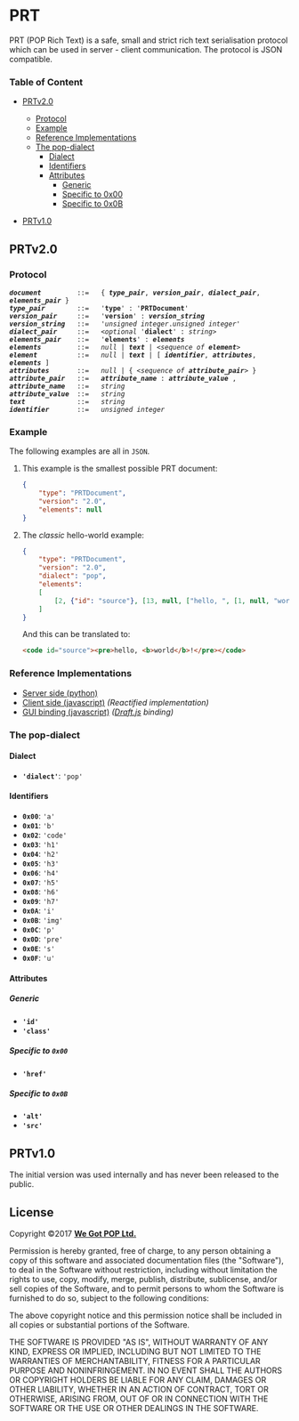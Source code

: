 # PRT

PRT (POP Rich Text) is a safe, small and strict rich text serialisation protocol
which can be used in server - client communication. The protocol is JSON
compatible.

### Table of Content

- [PRTv2.0](#prtv20)
    - [Protocol](#protocol)
    - [Example](#example)
    - [Reference Implementations](#reference-implementations)
    - [The pop-dialect](#the-pop-dialect)
        - [Dialect](#dialect)
        - [Identifiers](#identifiers)
        - [Attributes](#attributes)
            - [Generic](#generic)
            - [Specific to 0x00](#specific-to-0x00)
            - [Specific to 0x0B](#specific-to-0x0b)

- [PRTv1.0](#prtv10)


## PRTv2.0

### Protocol

<pre><code><b><i>document</i></b>         ::=   { <b><i>type_pair</i></b>, <b><i>version_pair</i></b>, <b><i>dialect_pair</i></b>, <b><i>elements_pair</i></b> }
<b><i>type_pair</i></b>        ::=   '<b>type</b>' : '<b>PRTDocument</b>'
<b><i>version_pair</i></b>     ::=   '<b>version</b>' : <b><i>version_string</i></b>
<b><i>version_string</i></b>   ::=   '<i>unsigned integer</i>.<i>unsigned integer</i>'
<b><i>dialect_pair</i></b>     ::=   &lt;<i>optional</i> '<b>dialect</b>' : <i>string</i>&gt;
<b><i>elements_pair</i></b>    ::=   '<b>elements</b>' : <b><i>elements</i></b>
<b><i>elements</i></b>         ::=   <i>null</i> | <b><i>text</i></b> | &lt;<i>sequence of</i> <b><i>element</i></b>&gt;
<b><i>element</i></b>          ::=   <i>null</i> | <b><i>text</i></b> | [ <b><i>identifier</i></b>, <b><i>attributes</i></b>, <b><i>elements</i></b> ]
<b><i>attributes</i></b>       ::=   <i>null</i> | { &lt;<i>sequence of</i> <b><i>attribute_pair</i></b>&gt; }
<b><i>attribute_pair</i></b>   ::=   <b><i>attribute_name</i></b> : <b><i>attribute_value</i></b> ,
<b><i>attribute_name</i></b>   ::=   <i>string</i>
<b><i>attribute_value</i></b>  ::=   <i>string</i>
<b><i>text</i></b>             ::=   <i>string</i>
<b><i>identifier</i></b>       ::=   <i>unsigned integer</i></code></pre>


### Example

The following examples are all in `JSON`.

1. This example is the smallest possible PRT document:

    ```json
    {
        "type": "PRTDocument",
        "version": "2.0",
        "elements": null
    }
    ```

2. The *classic* hello-world example:

    ```json
    {
        "type": "PRTDocument",
        "version": "2.0",
        "dialect": "pop",
        "elements":
        [
            [2, {"id": "source"}, [13, null, ["hello, ", [1, null, "world"], "!"]]]
        ]
    }
    ```

    And this can be translated to:

    ```html
    <code id="source"><pre>hello, <b>world</b>!</pre></code>
    ```


### Reference Implementations

- [Server side (python)](#)
- [Client side (javascript)](#) *(Reactified implementation)*
- [GUI binding (javascript)](#) *([Draft.js](https://draftjs.org) binding)*


### The pop-dialect

#### Dialect

- **`'dialect'`**: `'pop'`


#### Identifiers

- **`0x00`**: `'a'`
- **`0x01`**: `'b'`
- **`0x02`**: `'code'`
- **`0x03`**: `'h1'`
- **`0x04`**: `'h2'`
- **`0x05`**: `'h3'`
- **`0x06`**: `'h4'`
- **`0x07`**: `'h5'`
- **`0x08`**: `'h6'`
- **`0x09`**: `'h7'`
- **`0x0A`**: `'i'`
- **`0x0B`**: `'img'`
- **`0x0C`**: `'p'`
- **`0x0D`**: `'pre'`
- **`0x0E`**: `'s'`
- **`0x0F`**: `'u'`


#### Attributes

##### Generic

- **`'id'`**
- **`'class'`**

##### Specific to `0x00`

- **`'href'`**

##### Specific to `0x0B`

- **`'alt'`**
- **`'src'`**



PRTv1.0
-------

The initial version was used internally and has never been released to the
public.



License
-------

Copyright &copy;2017 [**We Got POP Ltd.**](https://www.wegotpop.com)

Permission is hereby granted, free of charge, to any person obtaining a copy of
this software and associated documentation files (the "Software"), to deal in
the Software without restriction, including without limitation the rights to
use, copy, modify, merge, publish, distribute, sublicense, and/or sell copies of
the Software, and to permit persons to whom the Software is furnished to do so,
subject to the following conditions:

The above copyright notice and this permission notice shall be included in all
copies or substantial portions of the Software.

THE SOFTWARE IS PROVIDED "AS IS", WITHOUT WARRANTY OF ANY KIND, EXPRESS OR
IMPLIED, INCLUDING BUT NOT LIMITED TO THE WARRANTIES OF MERCHANTABILITY, FITNESS
FOR A PARTICULAR PURPOSE AND NONINFRINGEMENT. IN NO EVENT SHALL THE AUTHORS OR
COPYRIGHT HOLDERS BE LIABLE FOR ANY CLAIM, DAMAGES OR OTHER LIABILITY, WHETHER
IN AN ACTION OF CONTRACT, TORT OR OTHERWISE, ARISING FROM, OUT OF OR IN
CONNECTION WITH THE SOFTWARE OR THE USE OR OTHER DEALINGS IN THE SOFTWARE.

